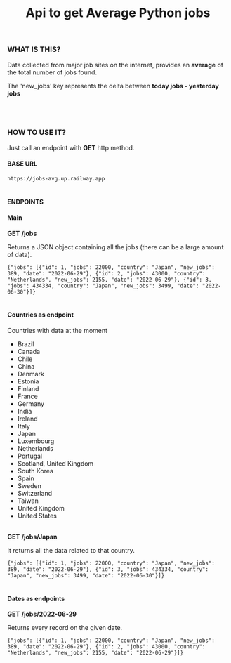 <body>
<header>
<h1>
Api to get Average Python jobs
</h1>
</header>
<section>
<div>
<h3>WHAT IS THIS?</h3>
<p>Data collected from major job sites on the internet, provides an <strong>average</strong> of the total number of jobs found.</p>
<p>The 'new_jobs' key represents the delta between <strong>today jobs - yesterday jobs</strong></p>
<br>
<br>
<h3>HOW TO USE IT?</h3>
<p>Just call an endpoint with <b>GET</b> http method.</p>
<h4>BASE URL</h4>
<code>https://jobs-avg.up.railway.app</code>
<br>
<br>
<h4>ENDPOINTS</h4>
<h4>Main</h4>
<b>GET</b>
<b>/jobs</b>
<p>Returns a JSON object containing all the jobs (there can be a large amount of data).</p>
<div>
<code>{"jobs": [{"id": 1, "jobs": 22000, "country": "Japan", "new_jobs": 389, "date": "2022-06-29"}, {"id": 2, "jobs": 43000, "country": "Netherlands", "new_jobs": 2155, "date": "2022-06-29"}, {"id": 3, "jobs": 434334, "country": "Japan", "new_jobs": 3499, "date": "2022-06-30"}]}</code>
</div>
<br>
<h4>Countries as endpoint</h4>
<p>Countries with data at the moment</p>
<ul>
<li>Brazil</li>
<li>Canada</li>
<li>Chile</li>
<li>China</li>
<li>Denmark</li>
<li>Estonia</li>
<li>Finland</li>
<li>France</li>
<li>Germany</li>
<li>India</li>
<li>Ireland</li>
<li>Italy</li>
<li>Japan</li>
<li>Luxembourg</li>
<li>Netherlands</li>
<li>Portugal</li>
<li>Scotland, United Kingdom</li>
<li>South Korea</li>
<li>Spain</li>
<li>Sweden</li>
<li>Switzerland</li>
<li>Taiwan</li>
<li>United Kingdom</li>
<li>United States</li>
</ul>
<br>
<b>GET</b>
<b>/jobs/Japan</b><br>
<p>It returns all the data related to that country.</p>
<div>
<code>{"jobs": [{"id": 1, "jobs": 22000, "country": "Japan", "new_jobs": 389, "date": "2022-06-29"}, {"id": 3, "jobs": 434334, "country": "Japan", "new_jobs": 3499, "date": "2022-06-30"}]}</code>
</div>
<br>
<h4>Dates as endpoints</h4>
<b>GET</b>
<b>/jobs/2022-06-29</b><br>
<p>Returns every record on the given date.</p>
<div>
<code>{"jobs": [{"id": 1, "jobs": 22000, "country": "Japan", "new_jobs": 389, "date": "2022-06-29"}, {"id": 2, "jobs": 43000, "country": "Netherlands", "new_jobs": 2155, "date": "2022-06-29"}]}</code>
</div>
</div>
</section>
</body>
